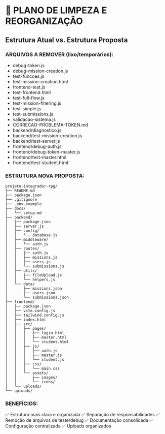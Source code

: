 # 🧹 PLANO DE LIMPEZA E REORGANIZAÇÃO

## Estrutura Atual vs. Estrutura Proposta

### ARQUIVOS A REMOVER (lixo/temporários):
- debug-token.js
- debug-mission-creation.js
- test-funcoes.js
- test-mission-creation.html
- frontend-test.js
- test-frontend.html
- test-full-flow.js
- test-mission-filtering.js
- test-simple.js
- test-submissions.js
- validacao-sistema.js
- CORRECAO-PROBLEMA-TOKEN.md
- backend/diagnostico.js
- backend/test-mission-creation.js
- backend/test-server.js
- frontend/debug-auth.js
- frontend/debug-token-master.js
- frontend/test-master.html
- frontend/test-student.html

### ESTRUTURA NOVA PROPOSTA:

```
projeto-integrador-rpg/
├── README.md
├── package.json
├── .gitignore
├── .env.example
├── docs/
│   └── setup.md
├── backend/
│   ├── package.json
│   ├── server.js
│   ├── config/
│   │   └── database.js
│   ├── middleware/
│   │   └── auth.js
│   ├── routes/
│   │   ├── auth.js
│   │   ├── missions.js
│   │   ├── users.js
│   │   └── submissions.js
│   ├── utils/
│   │   ├── fileUpload.js
│   │   └── helpers.js
│   └── data/
│       ├── missions.json
│       ├── users.json
│       └── submissions.json
├── frontend/
│   ├── package.json
│   ├── vite.config.js
│   ├── tailwind.config.js
│   ├── index.html
│   ├── src/
│   │   ├── pages/
│   │   │   ├── login.html
│   │   │   ├── master.html
│   │   │   └── student.html
│   │   ├── js/
│   │   │   ├── auth.js
│   │   │   ├── master.js
│   │   │   └── student.js
│   │   ├── css/
│   │   │   └── main.css
│   │   └── assets/
│   │       ├── images/
│   │       └── icons/
│   └── uploads/
└── uploads/
```

### BENEFÍCIOS:
✅ Estrutura mais clara e organizada
✅ Separação de responsabilidades
✅ Remoção de arquivos de teste/debug
✅ Documentação consolidada
✅ Configuração centralizada
✅ Uploads organizados
